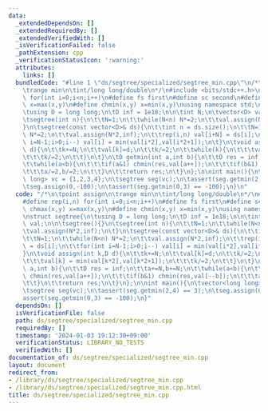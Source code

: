 ```yaml
---
data:
  _extendedDependsOn: []
  _extendedRequiredBy: []
  _extendedVerifiedWith: []
  _isVerificationFailed: false
  _pathExtension: cpp
  _verificationStatusIcon: ':warning:'
  attributes:
    links: []
  bundledCode: "#line 1 \"ds/segtree/specialized/segtree_min.cpp\"\n/*\n\tpoint assign\n\
    \trange min\n\tint/long long/double\n*/\n#include <bits/stdc++.h>\n#define rep(i,n)\
    \ for(int i=0;i<n;i++)\n#define fs first\n#define sc second\n#define chmax(x,y)\
    \ x=max(x,y)\n#define chmin(x,y) x=min(x,y)\nusing namespace std;\n\nstruct segtree{\n\
    \tusing D = long long;\n\tD inf = 1e18;\n\n\tint N;\n\tvector<D> val;\n\n\tsegtree(){}\n\
    \tsegtree(int n){\n\t\tN=1;\n\t\twhile(N<n) N*=2;\n\t\tval.assign(N*2,inf);\n\t\
    }\n\tsegtree(const vector<D>& ds){\n\t\tint n = ds.size();\n\t\tN=1;\n\t\twhile(N<n)\
    \ N*=2;\n\t\tval.assign(N*2,inf);\n\t\trep(i,n) val[i+N] = ds[i];\n\t\tfor(int\
    \ i=N-1;i>0;i--) val[i] = min(val[i*2],val[i*2+1]);\n\t}\n\tvoid assign(int k,D\
    \ d){\n\t\tk+=N;\n\t\tval[k]=d;\n\t\tk/=2;\n\t\twhile(k){\n\t\t\tval[k] = min(val[k*2],val[k*2+1]);\n\
    \t\t\tk/=2;\n\t\t}\n\t}\n\tD getmin(int a,int b){\n\t\tD res = inf;\n\t\ta+=N,b+=N;\n\
    \t\twhile(a<b){\n\t\t\tif(a&1) chmin(res,val[a++]);\n\t\t\tif(b&1) chmin(res,val[--b]);\n\
    \t\t\ta/=2,b/=2;\n\t\t}\n\t\treturn res;\n\t}\n};\n\nint main(){\n\tvector<long\
    \ long> vc = {1,2,3,4};\n\tsegtree seg(vc);\n\tassert(seg.getmin(2,4) == 3);\n\
    \tseg.assign(0,-100);\n\tassert(seg.getmin(0,3) == -100);\n}\n"
  code: "/*\n\tpoint assign\n\trange min\n\tint/long long/double\n*/\n#include <bits/stdc++.h>\n\
    #define rep(i,n) for(int i=0;i<n;i++)\n#define fs first\n#define sc second\n#define\
    \ chmax(x,y) x=max(x,y)\n#define chmin(x,y) x=min(x,y)\nusing namespace std;\n\
    \nstruct segtree{\n\tusing D = long long;\n\tD inf = 1e18;\n\n\tint N;\n\tvector<D>\
    \ val;\n\n\tsegtree(){}\n\tsegtree(int n){\n\t\tN=1;\n\t\twhile(N<n) N*=2;\n\t\
    \tval.assign(N*2,inf);\n\t}\n\tsegtree(const vector<D>& ds){\n\t\tint n = ds.size();\n\
    \t\tN=1;\n\t\twhile(N<n) N*=2;\n\t\tval.assign(N*2,inf);\n\t\trep(i,n) val[i+N]\
    \ = ds[i];\n\t\tfor(int i=N-1;i>0;i--) val[i] = min(val[i*2],val[i*2+1]);\n\t\
    }\n\tvoid assign(int k,D d){\n\t\tk+=N;\n\t\tval[k]=d;\n\t\tk/=2;\n\t\twhile(k){\n\
    \t\t\tval[k] = min(val[k*2],val[k*2+1]);\n\t\t\tk/=2;\n\t\t}\n\t}\n\tD getmin(int\
    \ a,int b){\n\t\tD res = inf;\n\t\ta+=N,b+=N;\n\t\twhile(a<b){\n\t\t\tif(a&1)\
    \ chmin(res,val[a++]);\n\t\t\tif(b&1) chmin(res,val[--b]);\n\t\t\ta/=2,b/=2;\n\
    \t\t}\n\t\treturn res;\n\t}\n};\n\nint main(){\n\tvector<long long> vc = {1,2,3,4};\n\
    \tsegtree seg(vc);\n\tassert(seg.getmin(2,4) == 3);\n\tseg.assign(0,-100);\n\t\
    assert(seg.getmin(0,3) == -100);\n}"
  dependsOn: []
  isVerificationFile: false
  path: ds/segtree/specialized/segtree_min.cpp
  requiredBy: []
  timestamp: '2024-01-03 19:12:30+09:00'
  verificationStatus: LIBRARY_NO_TESTS
  verifiedWith: []
documentation_of: ds/segtree/specialized/segtree_min.cpp
layout: document
redirect_from:
- /library/ds/segtree/specialized/segtree_min.cpp
- /library/ds/segtree/specialized/segtree_min.cpp.html
title: ds/segtree/specialized/segtree_min.cpp
---
```

